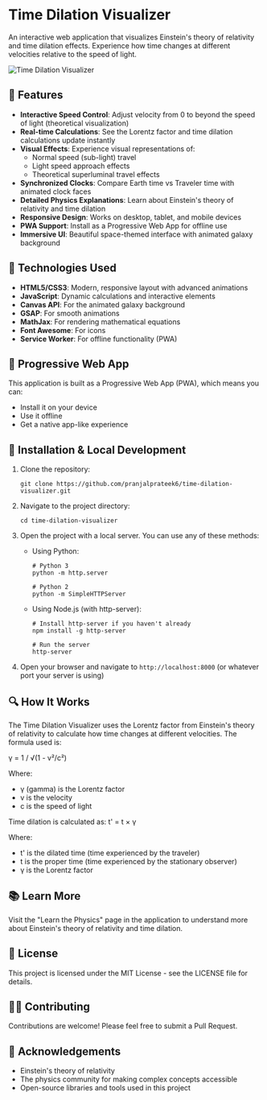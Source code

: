 # Time Dilation Visualizer

An interactive web application that visualizes Einstein's theory of relativity and time dilation effects. Experience how time changes at different velocities relative to the speed of light.

![Time Dilation Visualizer](images/icon-192.png)

## 🌟 Features

- **Interactive Speed Control**: Adjust velocity from 0 to beyond the speed of light (theoretical visualization)
- **Real-time Calculations**: See the Lorentz factor and time dilation calculations update instantly
- **Visual Effects**: Experience visual representations of:
  - Normal speed (sub-light) travel
  - Light speed approach effects
  - Theoretical superluminal travel effects
- **Synchronized Clocks**: Compare Earth time vs Traveler time with animated clock faces
- **Detailed Physics Explanations**: Learn about Einstein's theory of relativity and time dilation
- **Responsive Design**: Works on desktop, tablet, and mobile devices
- **PWA Support**: Install as a Progressive Web App for offline use
- **Immersive UI**: Beautiful space-themed interface with animated galaxy background

## 🚀 Technologies Used

- **HTML5/CSS3**: Modern, responsive layout with advanced animations
- **JavaScript**: Dynamic calculations and interactive elements
- **Canvas API**: For the animated galaxy background
- **GSAP**: For smooth animations
- **MathJax**: For rendering mathematical equations
- **Font Awesome**: For icons
- **Service Worker**: For offline functionality (PWA)

## 📱 Progressive Web App

This application is built as a Progressive Web App (PWA), which means you can:
- Install it on your device
- Use it offline
- Get a native app-like experience

## 🔧 Installation & Local Development

1. Clone the repository:
   ```
   git clone https://github.com/pranjalprateek6/time-dilation-visualizer.git
   ```

2. Navigate to the project directory:
   ```
   cd time-dilation-visualizer
   ```

3. Open the project with a local server. You can use any of these methods:

   - Using Python:
     ```
     # Python 3
     python -m http.server
     
     # Python 2
     python -m SimpleHTTPServer
     ```

   - Using Node.js (with http-server):
     ```
     # Install http-server if you haven't already
     npm install -g http-server
     
     # Run the server
     http-server
     ```

4. Open your browser and navigate to `http://localhost:8000` (or whatever port your server is using)

## 🔍 How It Works

The Time Dilation Visualizer uses the Lorentz factor from Einstein's theory of relativity to calculate how time changes at different velocities. The formula used is:

γ = 1 / √(1 - v²/c²)

Where:
- γ (gamma) is the Lorentz factor
- v is the velocity
- c is the speed of light

Time dilation is calculated as:
t' = t × γ

Where:
- t' is the dilated time (time experienced by the traveler)
- t is the proper time (time experienced by the stationary observer)
- γ is the Lorentz factor

## 📚 Learn More

Visit the "Learn the Physics" page in the application to understand more about Einstein's theory of relativity and time dilation.

## 📄 License

This project is licensed under the MIT License - see the LICENSE file for details.

## 👨‍💻 Contributing

Contributions are welcome! Please feel free to submit a Pull Request.

## 🙏 Acknowledgements

- Einstein's theory of relativity
- The physics community for making complex concepts accessible
- Open-source libraries and tools used in this project 
